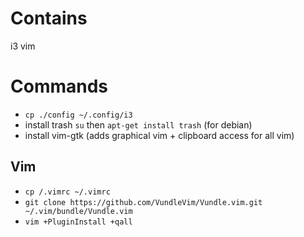 # Contains
i3
vim
# Commands
- `cp ./config ~/.config/i3`
- install trash `su` then `apt-get install trash` (for debian)
- install vim-gtk (adds graphical vim + clipboard access for all vim)    

 ## Vim

- `cp /.vimrc ~/.vimrc`
- `git clone https://github.com/VundleVim/Vundle.vim.git ~/.vim/bundle/Vundle.vim`
- `vim +PluginInstall +qall`

    
   
